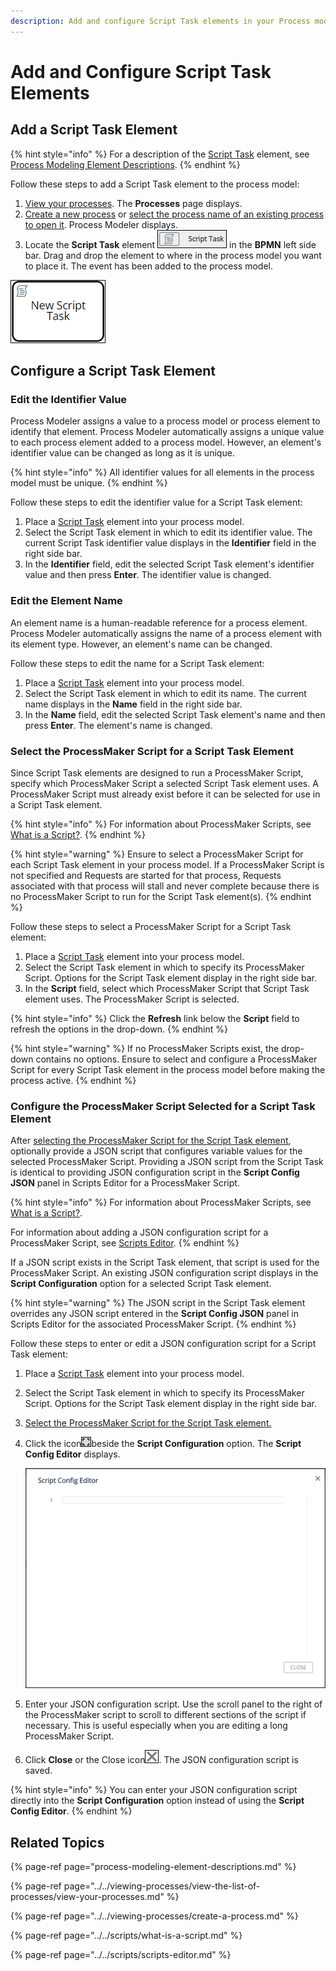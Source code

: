 ```yaml
---
description: Add and configure Script Task elements in your Process model.
---
```


# Add and Configure Script Task Elements

## Add a Script Task Element

{% hint style="info" %}
For a description of the [Script Task](process-modeling-element-descriptions.md#script-task) element, see [Process Modeling Element Descriptions](process-modeling-element-descriptions.md).
{% endhint %}

Follow these steps to add a Script Task element to the process model:

1. [View your processes](https://processmaker.gitbook.io/processmaker-4-community/-LPblkrcFWowWJ6HZdhC/~/drafts/-LRhVZm0ddxDcGGdN5ZN/primary/designing-processes/viewing-processes/view-the-list-of-processes/view-your-processes#view-all-processes). The **Processes** page displays.
2. [Create a new process](../../viewing-processes/create-a-process.md) or [select the process name of an existing process to open it](../../viewing-processes/view-the-list-of-processes/view-your-processes.md#view-all-processes). Process Modeler displays.
3. Locate the **Script Task** element ![](../../../.gitbook/assets/script-task-bpmn-side-bar-process-modeler-processes.png) in the **BPMN** left side bar. Drag and drop the element to where in the process model you want to place it. The event has been added to the process model.

![Script Task element](../../../.gitbook/assets/script-task-process-modeler-processes.png)

## Configure a Script Task Element

### Edit the Identifier Value

Process Modeler assigns a value to a process model or process element to identify that element. Process Modeler automatically assigns a unique value to each process element added to a process model. However, an element's identifier value can be changed as long as it is unique.

{% hint style="info" %}
All identifier values for all elements in the process model must be unique.
{% endhint %}

Follow these steps to edit the identifier value for a Script Task element:

1. Place a [Script Task](add-and-configure-script-task-elements.md#add-a-script-task-element) element into your process model.
2. Select the Script Task element in which to edit its identifier value. The current Script Task identifier value displays in the **Identifier** field in the right side bar.
3. In the **Identifier** field, edit the selected Script Task element's identifier value and then press **Enter**. The identifier value is changed.

### Edit the Element Name

An element name is a human-readable reference for a process element. Process Modeler automatically assigns the name of a process element with its element type. However, an element's name can be changed.

Follow these steps to edit the name for a Script Task element:

1. Place a [Script Task](add-and-configure-script-task-elements.md#add-a-script-task-element) element into your process model.
2. Select the Script Task element in which to edit its name. The current name displays in the **Name** field in the right side bar.
3. In the **Name** field, edit the selected Script Task element's name and then press **Enter**. The element's name is changed.

### Select the ProcessMaker Script for a Script Task Element

Since Script Task elements are designed to run a ProcessMaker Script, specify which ProcessMaker Script a selected Script Task element uses. A ProcessMaker Script must already exist before it can be selected for use in a Script Task element.

{% hint style="info" %}
For information about ProcessMaker Scripts, see [What is a Script?](../../scripts/what-is-a-script.md).
{% endhint %}

{% hint style="warning" %}
Ensure to select a ProcessMaker Script for each Script Task element in your process model. If a ProcessMaker Script is not specified and Requests are started for that process, Requests associated with that process will stall and never complete because there is no ProcessMaker Script to run for the Script Task element\(s\).
{% endhint %}

Follow these steps to select a ProcessMaker Script for a Script Task element:

1. Place a [Script Task](add-and-configure-script-task-elements.md#add-a-script-task-element) element into your process model.
2. Select the Script Task element in which to specify its ProcessMaker Script. Options for the Script Task element display in the right side bar.
3. In the **Script** field, select which ProcessMaker Script that Script Task element uses. The ProcessMaker Script is selected.

{% hint style="info" %}
Click the **Refresh** link below the **Script** field to refresh the options in the drop-down.
{% endhint %}

{% hint style="warning" %}
If no ProcessMaker Scripts exist, the drop-down contains no options. Ensure to select and configure a ProcessMaker Script for every Script Task element in the process model before making the process active.
{% endhint %}

### Configure the ProcessMaker Script Selected for a Script Task Element

After [selecting the ProcessMaker Script for the Script Task element](add-and-configure-script-task-elements.md#select-the-processmaker-script-for-a-script-task-element), optionally provide a JSON script that configures variable values for the selected ProcessMaker Script. Providing a JSON script from the Script Task is identical to providing JSON configuration script in the **Script Config JSON** panel in Scripts Editor for a ProcessMaker Script.

{% hint style="info" %}
For information about ProcessMaker Scripts, see [What is a Script?](../../scripts/what-is-a-script.md).

For information about adding a JSON configuration script for a ProcessMaker Script, see [Scripts Editor](../../scripts/scripts-editor.md#enter-other-json-data-as-input-to-your-processmaker-script).
{% endhint %}

If a JSON script exists in the Script Task element, that script is used for the ProcessMaker Script. An existing JSON configuration script displays in the **Script Configuration** option for a selected Script Task element.

{% hint style="warning" %}
The JSON script in the Script Task element overrides any JSON script entered in the **Script Config JSON** panel in Scripts Editor for the associated ProcessMaker Script.
{% endhint %}

Follow these steps to enter or edit a JSON configuration script for a Script Task element:

1. Place a [Script Task](add-and-configure-script-task-elements.md#add-a-script-task-element) element into your process model.
2. Select the Script Task element in which to specify its ProcessMaker Script. Options for the Script Task element display in the right side bar.
3. [Select the ProcessMaker Script for the Script Task element.](add-and-configure-script-task-elements.md#select-the-processmaker-script-for-a-script-task-element)
4. Click the icon![](../../../.gitbook/assets/json-configuration-script-icon-script-task-element-process-modeler-processes.png)beside the **Script Configuration** option. The **Script Config Editor** displays.  

   ![](../../../.gitbook/assets/script-config-editor-task-element-process-modeler-processses.png)

5. Enter your JSON configuration script. Use the scroll panel to the right of the ProcessMaker script to scroll to different sections of the script if necessary. This is useful especially when you are editing a long ProcessMaker Script.
6. Click **Close** or the Close icon![](../../../.gitbook/assets/close-script-config-editor-script-task-element-process-modeler-processes.png). The JSON configuration script is saved.

{% hint style="info" %}
You can enter your JSON configuration script directly into the **Script Configuration** option instead of using the **Script Config Editor**.
{% endhint %}

## Related Topics

{% page-ref page="process-modeling-element-descriptions.md" %}

{% page-ref page="../../viewing-processes/view-the-list-of-processes/view-your-processes.md" %}

{% page-ref page="../../viewing-processes/create-a-process.md" %}

{% page-ref page="../../scripts/what-is-a-script.md" %}

{% page-ref page="../../scripts/scripts-editor.md" %}

